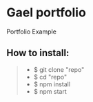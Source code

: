 # Gael portfolio

Portfolio Example

## How to install:

> - $ git clone "repo"
> - $ cd "repo"
> - $ npm install
> - $ npm start
